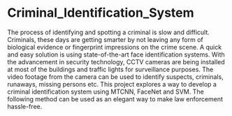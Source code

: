 # Criminal_Identification_System
The process of identifying and spotting a criminal is slow and difficult. Criminals, these days are getting smarter by not leaving any form of biological evidence or fingerprint impressions on the crime scene. A quick and easy solution is using state-of-the-art face identification systems. With the advancement in security technology, CCTV cameras are being installed at most of the buildings and traffic lights for surveillance purposes. The video footage from the camera can be used to identify suspects, criminals, runaways, missing persons etc. This project explores a way to develop a criminal identification system using MTCNN, FaceNet and SVM. The following method can be used as an elegant way to make law enforcement hassle-free.
